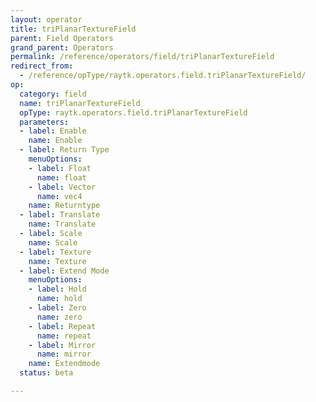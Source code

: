 ```yaml
---
layout: operator
title: triPlanarTextureField
parent: Field Operators
grand_parent: Operators
permalink: /reference/operators/field/triPlanarTextureField
redirect_from:
  - /reference/opType/raytk.operators.field.triPlanarTextureField/
op:
  category: field
  name: triPlanarTextureField
  opType: raytk.operators.field.triPlanarTextureField
  parameters:
  - label: Enable
    name: Enable
  - label: Return Type
    menuOptions:
    - label: Float
      name: float
    - label: Vector
      name: vec4
    name: Returntype
  - label: Translate
    name: Translate
  - label: Scale
    name: Scale
  - label: Texture
    name: Texture
  - label: Extend Mode
    menuOptions:
    - label: Hold
      name: hold
    - label: Zero
      name: zero
    - label: Repeat
      name: repeat
    - label: Mirror
      name: mirror
    name: Extendmode
  status: beta

---
```

